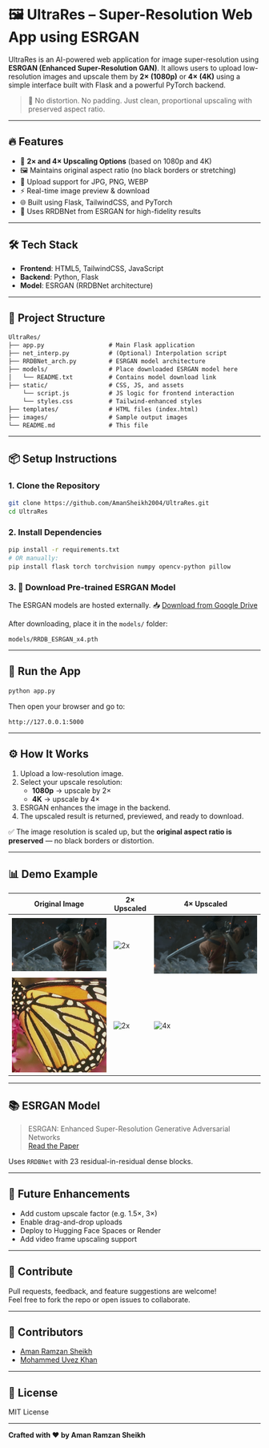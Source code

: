 # 🖼️ UltraRes – Super-Resolution Web App using ESRGAN

UltraRes is an AI-powered web application for image super-resolution using **ESRGAN (Enhanced Super-Resolution GAN)**. It allows users to upload low-resolution images and upscale them by **2× (1080p)** or **4× (4K)** using a simple interface built with Flask and a powerful PyTorch backend.

> 🚀 No distortion. No padding. Just clean, proportional upscaling with preserved aspect ratio.

---

## 🔥 Features

- 🎯 **2× and 4× Upscaling Options** (based on 1080p and 4K)
- 🖼️ Maintains original aspect ratio (no black borders or stretching)
- 📁 Upload support for JPG, PNG, WEBP
- ⚡ Real-time image preview & download
- 🌐 Built using Flask, TailwindCSS, and PyTorch
- 🧠 Uses RRDBNet from ESRGAN for high-fidelity results

---

## 🛠️ Tech Stack

- **Frontend**: HTML5, TailwindCSS, JavaScript
- **Backend**: Python, Flask
- **Model**: ESRGAN (RRDBNet architecture)

---

## 📂 Project Structure

```
UltraRes/
├── app.py                  # Main Flask application
├── net_interp.py           # (Optional) Interpolation script
├── RRDBNet_arch.py         # ESRGAN model architecture
├── models/                 # Place downloaded ESRGAN model here
│   └── README.txt          # Contains model download link
├── static/                 # CSS, JS, and assets
    └── script.js           # JS logic for frontend interaction
    └── styles.css          # Tailwind-enhanced styles
├── templates/              # HTML files (index.html)
├── images/                 # Sample output images
└── README.md               # This file
```

---

## 📦 Setup Instructions

### 1. Clone the Repository

```bash
git clone https://github.com/AmanSheikh2004/UltraRes.git
cd UltraRes
```

### 2. Install Dependencies

```bash
pip install -r requirements.txt
# OR manually:
pip install flask torch torchvision numpy opencv-python pillow
```

### 3. 🔗 Download Pre-trained ESRGAN Model

The ESRGAN models are hosted externally.
📥 [Download from Google Drive](https://drive.google.com/drive/folders/1xmOsGLT0_ei6ss5l_IHuj7LzzdXhc6eo?usp=sharing)

After downloading, place it in the `models/` folder:

```
models/RRDB_ESRGAN_x4.pth
```

---

## 🚀 Run the App

```bash
python app.py
```

Then open your browser and go to:
```
http://127.0.0.1:5000
```

---

## ⚙️ How It Works

1. Upload a low-resolution image.
2. Select your upscale resolution:
   - **1080p** → upscale by 2×
   - **4K** → upscale by 4×
3. ESRGAN enhances the image in the backend.
4. The upscaled result is returned, previewed, and ready to download.

✅ The image resolution is scaled up, but the **original aspect ratio is preserved** — no black borders or distortion.

---

## 📊 Demo Example
| Original Image                    | 2× Upscaled                    | 4× Upscaled                    |
| --------------------------------- | ------------------------------ | ------------------------------ |
| ![original](images/Sekiro_org.jpg) | ![2x](images/Sekiro_2x.png) | ![4x](images/Sekiro_4x.png) |
| ![original](images/butterfly.png) | ![2x](images/butterfly_2x.png) | ![4x](images/butterfly_4x.png) |


---

## 📚 ESRGAN Model

> ESRGAN: Enhanced Super-Resolution Generative Adversarial Networks  
> [Read the Paper](https://arxiv.org/abs/1809.00219)

Uses `RRDBNet` with 23 residual-in-residual dense blocks.

---

## 🚧 Future Enhancements

- Add custom upscale factor (e.g. 1.5×, 3×)
- Enable drag-and-drop uploads
- Deploy to Hugging Face Spaces or Render
- Add video frame upscaling support

---

## 🤝 Contribute

Pull requests, feedback, and feature suggestions are welcome!  
Feel free to fork the repo or open issues to collaborate.

---

## 👥 Contributors

- [Aman Ramzan Sheikh](https://github.com/AmanSheikh2004)
- [Mohammed Uvez Khan](https://github.com/mohammeduvez29)

---

## 📜 License

MIT License

---

**Crafted with ❤️ by Aman Ramzan Sheikh**
